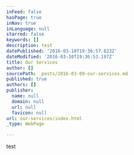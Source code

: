 ```yaml
---
inFeed: false
hasPage: true
inNav: true
inLanguage: null
starred: false
keywords: []
description: test
datePublished: '2016-03-10T19:36:57.823Z'
dateModified: '2016-03-10T19:36:53.197Z'
title: Our Services
author: []
sourcePath: _posts/2016-03-09-our-services.md
published: true
authors: []
publisher:
  name: null
  domain: null
  url: null
  favicon: null
url: our-services/index.html
_type: WebPage

---
```

test